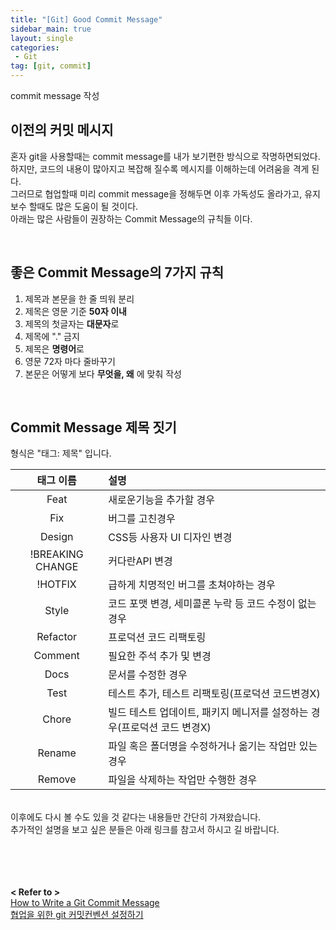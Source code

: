 ```yaml
---
title: "[Git] Good Commit Message"
sidebar_main: true
layout: single
categories:
 - Git
tag: [git, commit]
---
```

commit message 작성

## 이전의 커밋 메시지
혼자 git을 사용할때는 commit message를 내가 보기편한 방식으로 작명하면되었다. <br />
하지만, 코드의 내용이 많아지고 복잡해 질수록 메시지를 이해하는데 어려움을 격게 된다.<br />
그러므로 협업할때 미리 commit message을 정해두면 이후 가독성도 올라가고, 유지보수 할때도 많은 도움이 될 것이다. <br />
아래는 많은 사람들이 권장하는 Commit Message의 규칙들 이다. <br />

<br />

## 좋은 Commit Message의 7가지 규칙

1. 제목과 본문을 한 줄 띄워 분리
2. 제목은 영문 기준 **50자 이내**
3. 제목의 첫글자는 **대문자**로
4. 제목에 "." 금지
5. 제목은 **명령어**로
6. 영문 72자 마다 줄바꾸기
7. 본문은 어떻게 보다 **무엇을, 왜** 에 맞춰 작성

<br />

## Commit Message 제목 짓기
형식은 "태그: 제목" 입니다.

|  **태그 이름**   | **설명**                                                     |
| :--------------: | :----------------------------------------------------------- |
|       Feat       | 새로운기능을 추가할 경우                                     |
|       Fix        | 버그를 고친경우                                              |
|      Design      | CSS등 사용자 UI 디자인 변경                                  |
| !BREAKING CHANGE | 커다란API 변경                                               |
|     !HOTFIX      | 급하게 치명적인 버그를 초쳐야하는 경우                       |
|      Style       | 코드 포맷 변경, 세미콜론 누락 등 코드 수정이 없는 경우       |
|     Refactor     | 프로덕션 코드 리팩토링                                       |
|     Comment      | 필요한 주석 추가 및 변경                                     |
|       Docs       | 문서를 수정한 경우                                           |
|       Test       | 테스트 추가, 테스트 리팩토링(프로덕션 코드변경X)             |
|      Chore       | 빌드 테스트 업데이트, 패키지 메니저를 설정하는 경우(프로덕션 코드 변경X) |
|      Rename      | 파일 혹은 폴더명을 수정하거나 옮기는 작업만 있는 경우        |
|      Remove      | 파일을 삭제하는 작업만 수행한 경우                           |


<br />
이후에도 다시 볼 수도 있을 것 같다는 내용들만 간단히 가져왔습니다. <br />
추가적인 설명을 보고 싶은 분들은 아래 링크를 참고서 하시고 길 바랍니다.<br />

<br />
<br />
<br />
<br />

**< Refer to >**<br />
<span class="link">
[How to Write a Git Commit Message](https://chris.beams.io/posts/git-commit/)<br />
[협업을 위한 git 커밋컨벤션 설정하기](https://overcome-the-limits.tistory.com/entry/%ED%98%91%EC%97%85-%ED%98%91%EC%97%85%EC%9D%84-%EC%9C%84%ED%95%9C-%EA%B8%B0%EB%B3%B8%EC%A0%81%EC%9D%B8-git-%EC%BB%A4%EB%B0%8B%EC%BB%A8%EB%B2%A4%EC%85%98-%EC%84%A4%EC%A0%95%ED%95%98%EA%B8%B0)
</span>


